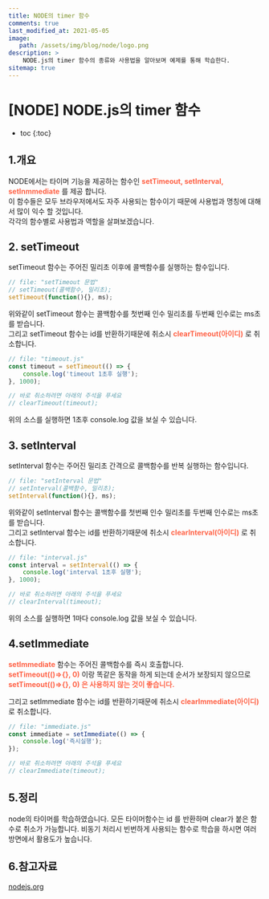 ```yaml
---
title: NODE의 timer 함수
comments: true
last_modified_at: 2021-05-05
image: 
   path: /assets/img/blog/node/logo.png 
description: >
    NODE.js의 timer 함수의 종류와 사용법을 알아보며 예제를 통해 학습한다.
sitemap: true
---
```

# [NODE] NODE.js의 timer 함수

* toc
{:toc}

## 1.개요
NODE에서는 타이머 기능을 제공하는 함수인 <b style="color:tomato">setTimeout, setInterval, setInmmediate</b> 를 제공 합니다.<br>
이 함수들은 모두 브라우저에서도 자주 사용되는 함수이기 때문에 사용법과 명칭에 대해서 많이 익수 할 것입니다.<br>
각각의 함수별로 사용법과 역할을 살펴보겠습니다.

## 2. setTimeout
setTimeout 함수는 주어진 밀리초 이후에 콜백함수를 실행하는 함수입니다.<br>

```js 
// file: "setTimeout 문법"
// setTimeout(콜백함수, 밀리초);
setTimeout(function(){}, ms);
```

위와같이 setTimeout 함수는 콜백함수를 첫번째 인수 밀리초를 두번째 인수로는 ms초를 받습니다.<br> 
그리고 setTimeout 함수는 id를 반환하기때문에 취소시 <b style="color:tomato">clearTimeout(아이디)</b> 로 취소합니다.

```js 
// file: "timeout.js"
const timeout = setTimeout(() => {
    console.log('timeout 1초후 실행');
}, 1000);

// 바로 취소하려면 아래의 주석을 푸세요
// clearTimeout(timeout);
```
위의 소스를 실행하면 1초후 console.log 값을 보실 수 있습니다. 

## 3. setInterval
setInterval 함수는 주어진 밀리초 간격으로 콜백함수를 반복 실행하는 함수입니다.<br>

```js 
// file: "setInterval 문법"
// setInterval(콜백함수, 밀리초);
setInterval(function(){}, ms);
```

위와같이 setInterval 함수는 콜백함수를 첫번째 인수 밀리초를 두번째 인수로는 ms초를 받습니다.<br> 
그리고 setInterval 함수는 id를 반환하기때문에 취소시 <b style="color:tomato">clearInterval(아이디)</b> 로 취소합니다.

```js 
// file: "interval.js"
const interval = setInterval(() => {
    console.log('interval 1초후 실행');
}, 1000);

// 바로 취소하려면 아래의 주석을 푸세요
// clearInterval(timeout);
```
위의 소스를 실행하면 1마다 console.log 값을 보실 수 있습니다. 

## 4.setImmediate 
<b style="color:tomato">setImmediate</b> 함수는 주어진 콜백함수를 즉시 호출합니다. <br>
<b style="color:tomato">setTimeout(()=>{}, 0)</b> 이랑 똑같은 동작을 하게 되는데 순서가 보장되지 않으므로 <b style="color:tomato">setTimeout(()=>{}, 0) 은 사용하지 않는 것이 좋습니다.</b>

그리고 setImmediate 함수는 id를 반환하기때문에 취소시 <b style="color:tomato">clearImmediate(아이디)</b> 로 취소합니다.


```js 
// file: "immediate.js"
const immediate = setImmediate(() => {
    console.log('즉시실행');
});

// 바로 취소하려면 아래의 주석을 푸세요
// clearImmediate(timeout);
```

## 5.정리 
node의 타이머를 학습하였습니다. 모든 타이머함수는 id 를 반환하며 clear가 붙은 함수로 취소가 가능합니다. 
비동기 처리시 빈번하게 사용되는 함수로 학습을 하시면 여러 방면에서 활용도가 높습니다. 

## 6.참고자료
[nodejs.org](https://nodejs.org/api/timers.html)


